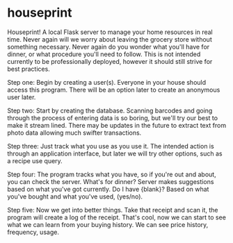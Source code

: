 # houseprint

Houseprint! A local Flask server to manage your home resources in real time.
  Never again will we worry about leaving the grocery store without something necessary.
  Never again do you wonder what you'll have for dinner, or what procedure you'll need to follow. 
  This is not intended currently to be professionally deployed, however it should still strive for best practices. 
  
  Step one: Begin by creating a user(s). Everyone in your house should access this program. There will be an option
    later to create an anonymous user later. 
    
  Step two: Start by creating the database. Scanning barcodes and going through the process of entering data is so
    boring, but we'll try our best to make it stream lined. There may be updates in the future to extract text
    from photo data allowing much swifter transactions.
    
  Step three: Just track what you use as you use it. The intended action is through an application interface,
    but later we will try other options, such as a recipe use query.
    
  Step four: The program tracks what you have, so if you're out and about, you can check the server. What's for dinner?
    Server makes suggestions based on what you've got currently. Do I have {blank}? Based on what you've bought and what 
    you've used, (yes/no). 
    
   Step five: Now we get into better things. Take that receipt and scan it, the program will create a log of the receipt.
    That's cool, now we can start to see what we can learn from your buying history. We can see price history, frequency,
    usage. 
    
